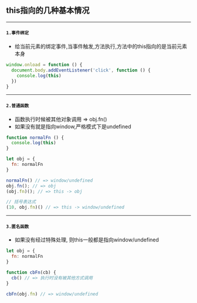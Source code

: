 ## this指向的几种基本情况
---

#### `1.事件绑定`
* 给当前元素的绑定事件,当事件触发,方法执行,方法中的this指向的是当前元素本身

```javascript
window.onload = function () {
  document.body.addEventListener('click', function () {
    console.log(this)
  })
}
```
---

#### `2.普通函数`
* 函数执行时候被其他对象调用 => obj.fn()
* 如果没有就是指向window,严格模式下是undefined

```javascript
function normalFn () {
  console.log(this)
}

let obj = {
  fn: normalFn  
}

normalFn() // => window/undefined
obj.fn(); // => obj
(obj.fn)(); // => this -> obj

// 括号表达式
(10, obj.fn)() // => this -> window/undefined
```

----

#### `3.匿名函数`
* 如果没有经过特殊处理, 则this一般都是指向window/undefined


```javascript
let obj = {
  fn: normalFn  
}

function cbFn(cb) {
  cb() // => 执行时没有被其他方式调用
}

cbFn(obj.fn) // => window/undefined
```


